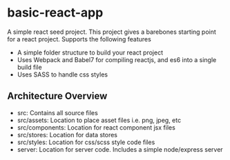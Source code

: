 
# basic-react-app

A simple react seed project. This project gives a barebones starting point for a react project. Supports the following features

- A simple folder structure to build your react project
- Uses Webpack and Babel7 for compiling reactjs, and es6 into a single build file
- Uses SASS to handle css styles

## Architecture Overview

- src: Contains all source files
- src/assets: Location to place asset files i.e. png, jpeg, etc
- src/components: Location for react component jsx files
- src/stores: Location for data stores
- src/styles: Location for css/scss style code files
- server: Location for server code. Includes a simple node/express server

